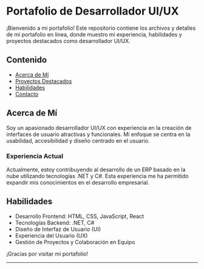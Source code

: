 # Portafolio de Desarrollador UI/UX

¡Bienvenido a mi portafolio! Este repositorio contiene los archivos y detalles de mi portafolio en línea, donde muestro mi experiencia, habilidades y proyectos destacados como desarrollador UI/UX.

## Contenido

- [Acerca de Mí](#acerca-de-mí)
- [Proyectos Destacados](#proyectos-destacados)
- [Habilidades](#habilidades)
- [Contacto](#contacto)

## Acerca de Mí

Soy un apasionado desarrollador UI/UX con experiencia en la creación de interfaces de usuario atractivas y funcionales. Mi enfoque se centra en la usabilidad, accesibilidad y diseño centrado en el usuario.

### Experiencia Actual

Actualmente, estoy contribuyendo al desarrollo de un ERP basado en la nube utilizando tecnologías .NET y C#. Esta experiencia me ha permitido expandir mis conocimientos en el desarrollo empresarial.


## Habilidades

- Desarrollo Frontend: HTML, CSS, JavaScript, React
- Tecnologías Backend: .NET, C#
- Diseño de Interfaz de Usuario (UI)
- Experiencia del Usuario (UX)
- Gestión de Proyectos y Colaboración en Equipo


¡Gracias por visitar mi portafolio!

---

